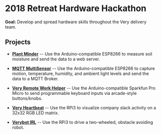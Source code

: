# 2018 Retreat Hardware Hackathon
**Goal:** Develop and spread hardware skills throughout the Very delivery team.

## Projects
* **[Plant Minder](https://github.com/verypossible/plant_minder)** -- Use the
Arduino-compatible ESP8266 to measure soil moisture and send the data to a web
server.

* **[MQTT MultiSensor](https://github.com/verypossible/mqtt_multisensor)** --
Use the Arduino-compatible ESP8266 to capture motion, temperature, humidity, and
ambient light levels and send the data to a MQTT Broker.

* **[Very Remote Work Helper](https://github.com/verypossible/remote_work_helper)**
-- Use the Arduino-compatible Sparkfun Pro Micro to send programmable keyboard
inputs via arcade-style buttons/knobs.

* **[Very Heartbeat](https://github.com/verypossible/heartbeat)** -- Use the
RPi3 to visualize company slack activity on a 32x32 RGB LED matrix.

* **[Verybot IRL](https://github.com/verypossible/verybot_irl)** -- Use the
RPi3 to drive a two-wheeled, obstacle avoiding robot.


